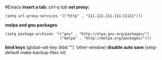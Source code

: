 #Emacs
**insert a tab:** *ctrl-q tab*
**set proxy:**
~~~
(setq url-proxy-services '(("http" . "111.111.111.111:11111")))
~~~
**melpa and gnu packages**
~~~
(setq package-archives '(("gnu" . "http://elpa.gnu.org/packages/")
                         ("melpa" . "http://melpa.org/packages/")))
~~~
**bind keys**
(global-set-key (kbd "<f12>") 'other-window)
**disable auto save**
(setq-default make-backup-files nil)
